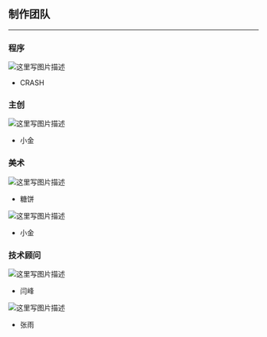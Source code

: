 ## 制作团队

------

### 程序

 ![这里写图片描述](scene/image/team/lgh.jpg)
 - CRASH

### 主创

  ![这里写图片描述](scene/image/team/jxx.jpg)
 - 小金
 
### 美术

  ![这里写图片描述](scene/image/team/whj.jpg)
 - 糖饼
 
  ![这里写图片描述](scene/image/team/jxx.jpg)
 - 小金
 
### 技术顾问

  ![这里写图片描述](scene/image/team/kkk.jpg)
 - 闫峰
 
  ![这里写图片描述](scene/image/team/kkk.jpg)
 - 张雨
 